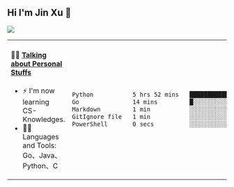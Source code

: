
## Hi I'm Jin Xu 👋
![](https://komarev.com/ghpvc/?username=jiayouxujin&color=brightgreen&label=PROFILE+VIEWS)



<table align="center">
<tr>
<td valign="top" width="60%">

#### 🏋️‍♀️ <a href="https://github.com/jiayouxujin" target="_blank">Talking about Personal Stuffs</a>
<!-- recent_releases starts -->

- ⚡  I'm now learning CS-Knowledges.  
- 🏊‍♂️ Languages and Tools: Go、Java、Python、C
<!-- recent_releases ends -->
</td>
<td>
 
<!--START_SECTION:waka-->

```txt
Python           5 hrs 52 mins   ███████████████████████▓░   95.13 %
Go               14 mins         █░░░░░░░░░░░░░░░░░░░░░░░░   03.86 %
Markdown         1 min           ░░░░░░░░░░░░░░░░░░░░░░░░░   00.51 %
GitIgnore file   1 min           ░░░░░░░░░░░░░░░░░░░░░░░░░   00.45 %
PowerShell       0 secs          ░░░░░░░░░░░░░░░░░░░░░░░░░   00.04 %
```

<!--END_SECTION:waka-->
 
</td>
</tr>
</table>





